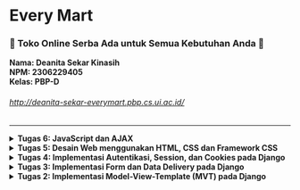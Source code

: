 # Every Mart
### <b>🛒 Toko Online Serba Ada untuk Semua Kebutuhan Anda 🛒</b>
**Nama: Deanita Sekar Kinasih** <br>
**NPM: 2306229405**<br>
**Kelas: PBP-D**<br>

###### http://deanita-sekar-everymart.pbp.cs.ui.ac.id/
<hr>

<details>
<summary> <strong> Tugas 6: JavaScript dan AJAX </strong> </summary>

### Jelaskan manfaat dari penggunaan JavaScript dalam pengembangan aplikasi web!
Penggunaan JavaScript memiliki beberapa manfaat dalam pengembangan aplikasi web, antara lain:
- Interaktivitas dan pengalaman User <br>
  JavaScript memungkinkan developer menambahkan interaktivitas pada aplikasi web untuk meningkatkan pengalaman pengguna, seperti konten dinamis yang merespons aksi dari User
- Manipulasi DOM <br>
  Dengan JavaScript, struktur dari aplikasi web dapat dimodifikasi secara langsung melalui Document Object Model (DOM) sehingga memungkinkan perubahan secara dinamis tanpa perlu reload halaman utama secara keseluruhan
- Penggunaan framework dan library
  Ekosistem JavaScript memiliki berbagai framework dan library untuk memudahkan pengembangan aplikasi web yang kompleks, seperti React, Angular, dan Vue. <br>
Referensi: [JavaScript and its Role in Web Development](https://medium.com/@dhanushkumarsuresh/introduction-to-javascript-and-its-role-in-web-development-8d920aa7b553)
<hr>


### Jelaskan fungsi dari penggunaan await ketika kita menggunakan fetch()! Apa yang akan terjadi jika kita tidak menggunakan await?
Fungsi dari penggunaan `await` ketika menggunakan `fetch()` adalah memastikan bahwa eksekusi kode berikutnya menunggu selesainya proses pengolahan data. `fetch()` merupakan asynchronous method, penggunaan `await` akan menghentikan eksekusi sementara hingga respon dari server diterima sehingga alur eksekusi kode tetap berurutan. <br>
Apabila tidak menggunakan `await`, eksekusi kode akan terus berjalan tanpa menunggu proses `fecth()` selesai. Hal ini dapat menyebabkan masalah karena eksekusi kode akan terus berjalan meskipun respon server belum tersedia, yang dapat menyebabkan error seperti "undefined" atau "unresolved promises". Selain itu, tanpa `await`, promises harus ditangani secara manual dan membuat kode menjadi lebih sulit dibaca dan dipahami. <br>
Dapat disimpulkan bahwa penggunaan `await` ketika menggunakan `fetch()` memastikan urutan eksekusi kode yang tepat, meningkatkan keterbacaan kode, dan mengurangi risiko bug akibat respon server yang belum tersedia.
<hr>

### Mengapa kita perlu menggunakan decorator csrf_exempt pada view yang akan digunakan untuk AJAX POST?
Penggunaan decorator `csrf_exempt` memungkinkan `view` menerima request POST tanpa menyertakan `csrf_token`, yang umumnya diperlukan oleh Django sebagai perlindungan terhadap serangan Cross-Site Request Forgery (CSRF). Decorator `csrf_exempt` biasa digunakan saat menggunakan AJAX, terutama ketika POST request dikirim dari JavaScript, dimana `csrf_token` kerapkali tidak disertakan secara otomatis sehingga request POST tersebut ditolak oleh Django. Oleh karena itu, `csrf_exempt` memungkinkan request POST dari AJAX diterima tanpa adanya validasi `csrf_token`, berguna dalam situasi ketika `csrf_token` tidak tersedia atau sukar untuk disertakan. Namun, penggunaan `csrf_exempt` harus dibatase karena menonaktifkan mekanisme keamanan penting dari Django, berpotensi membuka celah keamanan.
<hr>

### Pada tutorial PBP minggu ini, pembersihan data input pengguna dilakukan di belakang (backend) juga. Mengapa hal tersebut tidak dilakukan di frontend saja?
Terdapat beberapa alasan krusial mengapa pembersihan data input pengguna perlu dilakukan di backend juga, tidak hanya frontend, yaitu:
- Frontend dapat dengan mudah dimanipulasi oleh User sehingga perlu adanya pembersihan data input pengguna di backend untuk keamanan yang lebih kuat
- Backend memastikan hanya data yang sudah tervalidasi sepenuhnya untuk disimpan dalam database, mencegah penyimpanan data yang berbahaya
- Backend memiliki efektivitas tinggi dalam mencegah serangan yang kemungkinan besar lolos dari frontend
- Pembersihan data input pengguna di backend memberikan perlindungan terhadap serangan langsung karena penyerang dapat mengirim serangan ke backend secara langsung
- Pembersihan data input pengguna di backend menjamin bahwa semua data diproses dengan standar keamanan yang sama
- Pembersihan data input pengguna di frontend memiliki keterbatasan dalam menangani jenis data, sedangkan pembersihan data input pengguna di backend dapat menangani berbagai jenis data
<hr>

### Jelaskan bagaimana cara kamu mengimplementasikan checklist di atas secara step-by-step (bukan hanya sekadar mengikuti tutorial)!
**Menambahkan error message saat login User**
- Melakukan modifikasi `views.py` pada `main` dengan mengubah fungsi `login_user`
```py
...
if form.is_valid():
    user = form.get_user()
    login(request, user)
    response = HttpResponseRedirect(reverse("main:show_main"))
    response.set_cookie('last_login', str(datetime.datetime.now()))
    return response
else:
    messages.error(request, "Invalid username or password. Please try again.")
...
```
**AJAX GET**
- Melakukan modifikasi `views.py` pada `main` dengan mengubah fungsi `show_json` dan `show_xml`, serta  menambahkan fungsi `add_product_ajax`
```py
...
def show_xml(request):
    data = Product.objects.filter(user=request.user)
    return HttpResponse(serializers.serialize("xml", data), content_type="application/xml")

def show_json(request):
    data = Product.objects.filter(user=request.user)
    return HttpResponse(serializers.serialize("json", data), content_type="application/json")

@csrf_exempt
@require_POST
def add_product_ajax(request):
    name = strip_tags(request.POST.get("name"))
    price = request.POST.get("price")
    description = strip_tags(request.POST.get("description"))
    stock = request.POST.get("stock")
    user = request.user

    new_product = Product(
        name=name, price=price,
        description=description, stock=stock,
        user=user
    )
    new_product.save()

    return HttpResponse(b"CREATED", status=201)
...
```
- Melakukan modifikasi `views.py` pada `main` dengan menambahkan impor dan path ke `urlpatterns` untuk menambahkan routing
```py
from main.views import add_product_ajax
...
urlpatterns = [
    ...
    path('add-product-ajax', add_product_ajax, name='add_product_ajax')
]
```
- Melakukan modifikasi `main.html` pada `main/templates` dengan menghapus block conditional `product` dan mengganti dengan `<div id="product_cards"></div>`, serta penambahan Product dengan AJAX
```html
<div id="product_cards" class="grid grid-cols-1 sm:grid-cols-2 lg:grid-cols-3 gap-6"></div>
...
    <!-- Modal body -->
    <div class="px-6 py-4 space-y-6 form-style">
      <form id="productForm" class="space-y-6">
        {% csrf_token %}
        <div class="flex flex-col">
          <label for="name" class="mb-2 font-semibold text-gray-700">
            Name
          </label>
          <input type="text" id="name" name="name" class="w-full border border-gray-300 rounded-md p-2 focus:border-green-800" required>
        </div>
        <div class="flex flex-col">
          <label for="price" class="mb-2 font-semibold text-gray-700">
            Price
          </label>
          <input type="number" id="price" name="price" class="w-full border border-gray-300 rounded-md p-2 focus:border-green-800" required>
        </div>
        <div class="flex flex-col">
          <label for="description" class="mb-2 font-semibold text-gray-700">
            Description
          </label>
          <textarea id="description" name="description" rows="3" class="w-full border border-gray-300 rounded-md p-2 focus:border-green-800" required></textarea>
        </div>
        <div class="flex flex-col">
          <label for="stock" class="mb-2 font-semibold text-gray-700">
            Stock
          </label>
          <input type="number" id="stock" name="stock" class="w-full border border-gray-300 rounded-md p-2 focus:border-green-800" required>
        </div>
      </form>
    </div>
```
- Melakukan modifikasi `main.html` pada `main/templates` dengan menambahkan fungsi JavaScript
```html
<script>
  async function getProduct(){
      return fetch("{% url 'main:show_json' %}").then((res) => res.json())
  }

  async function refreshProducts() {
    document.getElementById("product_cards").innerHTML = "";
    document.getElementById("product_cards").className = "";
    const products = await getProduct();
    let htmlString = "";
    let classNameString = "";

    if (products.length === 0) {
        classNameString = "flex flex-col items-center justify-center min-h-[24rem] p-6";
        htmlString = `
            <div class="flex flex-col items-center justify-center min-h-[24rem] p-6">
                <img src="{% static 'images/sedih-banget.png' %}" alt="Sad face" class="w-64 h-64 mb-4"/>
                <p class="text-center text-gray-600 mt-4">Belum ada product yang ditambahkan</p>
            </div>
        `;
    }
    else {
        classNameString = "columns-1 sm:columns-2 lg:columns-3 gap-6 space-y-6 w-full"
        products.forEach((item) => {
          const name = DOMPurify.sanitize(item.fields.name);
          const description = DOMPurify.sanitize(item.fields.description);

            htmlString += `
              <div class="bg-white shadow-lg rounded-lg overflow-hidden border-2 border-green-800 transform hover:scale-105 transition-transform duration-300">
                <div class="p-4 bg-green-700 text-white">
                  <h3 class="font-bold text-lg mb-2">${name}</h3>
                  <p class="text-sm">Price: Rp${item.fields.price}</p>
                  <p class="text-sm">Stock: ${item.fields.stock}</p>
                </div>
                <div class="p-4">
                  <p class="text-gray-700 mb-4">${description}</p>
                  <div class="flex justify-between items-center">
                    <a href="/edit-product/${item.pk}" class="bg-yellow-400 hover:bg-yellow-500 text-white rounded-lg py-2 px-4 transition duration-300 shadow-md">Edit</a>
                    <a href="/delete-product/${item.pk}" class="bg-red-500 hover:bg-red-600 text-white rounded-lg py-2 px-4 transition duration-300 shadow-md">Delete</a>
                  </div>
                </div>
              </div>`;
        });
    }
    document.getElementById("product_cards").className = classNameString;
    document.getElementById("product_cards").innerHTML = htmlString;
  }

refreshProducts();
</script>
```
- Melakukan modifikasi pada `main.html` pada `main/templates/` untuk membersihkan data dengan DOMPurify
```html
{% block meta %}
<title>Every Mart</title>
<script src="https://cdn.jsdelivr.net/npm/dompurify@3.1.7/dist/purify.min.js"></script>
{% endblock meta %}
```
**AJAX POST**
- Melakukan modifikasi `views.py` pada `main` dengan menambahkan impor dan fungsi `add_product_ajax`
```py
...
@csrf_exempt
@require_POST
def add_product_ajax(request):
    name = strip_tags(request.POST.get("name"))
    price = request.POST.get("price")
    description = strip_tags(request.POST.get("description"))
    stock = request.POST.get("stock")
    user = request.user

    new_product = Product(
        name=name, price=price,
        description=description, stock=stock,
        user=user
    )
    new_product.save()

    return HttpResponse(b"CREATED", status=201)
    ...
```
- Melakukan modifikasi `views.py` pada `main` dengan menambahkan impor dan path ke `urlpatterns` untuk menambahkan routing
```py
from main.views import add_product_ajax
...
urlpatterns = [
    ...
    path('add-product-ajax', add_product_ajax, name='add_product_ajax')
]
```
- Melakukan modifikasi `main.html` pada `main/templates` untuk menambahkan Button dan Modal Form
```html
  <div class="flex flex-col sm:flex-row justify-end items-center gap-4 mb-6">
    <a href="{% url 'main:create_product' %}" class="bg-green-800 hover:bg-yellow-400 text-white font-bold py-2 px-4 rounded-lg transition duration-300 ease-in-out transform hover:-translate-y-1 hover:scale-105">
      Add Product
    </a>
    <button data-modal-target="crudModal" data-modal-toggle="crudModal" class="bg-green-700 hover:bg-red-500 text-white font-bold py-2 px-4 rounded-lg transition duration-300 ease-in-out transform hover:-translate-y-1 hover:scale-105" onclick="showModal();">
      Add Product by AJAX
    </button>
  </div>
...

<div id="crudModal" tabindex="-1" aria-hidden="true" class="hidden fixed inset-0 z-50 w-full flex items-center justify-center bg-gray-800 bg-opacity-50 overflow-x-hidden overflow-y-auto transition-opacity duration-300 ease-out">
  <div id="crudModalContent" class="relative bg-white rounded-lg shadow-lg w-5/6 sm:w-3/4 md:w-1/2 lg:w-1/3 mx-4 sm:mx-0 transform scale-95 opacity-0 transition-transform transition-opacity duration-300 ease-out">
    <!-- Modal header -->
    <div class="flex items-center justify-between p-4 border-b rounded-t bg-green-800">
      <h3 class="text-xl font-semibold text-white">
        Add Product
      </h3>
      <button type="button" class="text-white bg-transparent hover:bg-green-700 hover:text-gray-200 rounded-lg text-sm p-1.5 ml-auto inline-flex items-center" id="closeModalBtn">
        <svg aria-hidden="true" class="w-5 h-5" fill="currentColor" viewBox="0 0 20 20">
          <path fill-rule="evenodd" d="M4.293 4.293a1 1 0 011.414 0L10 8.586l4.293-4.293a1 1 0 011.414 1.414L11.414 10l4.293 4.293a1 1 0 01-1.414 1.414L10 11.414l-4.293 4.293a1 1 0 01-1.414-1.414L8.586 10 4.293 5.707a1 1 0 010-1.414z" clip-rule="evenodd"></path>
        </svg>
        <span class="sr-only">Close modal</span>
      </button>
    </div>
    <!-- Modal body -->
    <div class="px-6 py-4 space-y-6 form-style">
      <form id="productForm" class="space-y-6">
        {% csrf_token %}
        <div class="flex flex-col">
          <label for="name" class="mb-2 font-semibold text-gray-700">
            Name
          </label>
          <input type="text" id="name" name="name" class="w-full border border-gray-300 rounded-md p-2 focus:border-green-800" required>
        </div>
        <div class="flex flex-col">
          <label for="price" class="mb-2 font-semibold text-gray-700">
            Price
          </label>
          <input type="number" id="price" name="price" class="w-full border border-gray-300 rounded-md p-2 focus:border-green-800" required>
        </div>
        <div class="flex flex-col">
          <label for="description" class="mb-2 font-semibold text-gray-700">
            Description
          </label>
          <textarea id="description" name="description" rows="3" class="w-full border border-gray-300 rounded-md p-2 focus:border-green-800" required></textarea>
        </div>
        <div class="flex flex-col">
          <label for="stock" class="mb-2 font-semibold text-gray-700">
            Stock
          </label>
          <input type="number" id="stock" name="stock" class="w-full border border-gray-300 rounded-md p-2 focus:border-green-800" required>
        </div>
      </form>
    </div>
         
    <!-- Modal footer -->
    <div class="flex justify-end p-6 border-t border-gray-200 rounded-b">
      <button type="button" id="cancelButton" class="bg-gray-500 hover:bg-gray-600 text-white font-bold py-2 px-4 rounded-lg mr-2">
        Cancel
      </button>
      <button type="submit" id = "submitProduct" form="productForm" class="btn bg-green-700 hover:bg-green-800 text-white font-bold py-2 px-4 rounded-lg mr-2">
        Create Product
      </button>
    </div>
  </div>
</div>
```
- Modifikasi `main.html` dalam `main` dengan menambahkan fungsi JavaScript untuk mengirim data
```html
<script>
      async function getProduct(){
      return fetch("{% url 'main:show_json' %}").then((res) => res.json())
  }

    async function refreshProducts() {
    document.getElementById("product_cards").innerHTML = "";
    document.getElementById("product_cards").className = "";
    const products = await getProduct();
    let htmlString = "";
    let classNameString = "";

    if (products.length === 0) {
        classNameString = "flex flex-col items-center justify-center min-h-[24rem] p-6";
        htmlString = `
            <div class="flex flex-col items-center justify-center min-h-[24rem] p-6">
                <img src="{% static 'images/sedih-banget.png' %}" alt="Sad face" class="w-64 h-64 mb-4"/>
                <p class="text-center text-gray-600 mt-4">Belum ada product yang ditambahkan</p>
            </div>
        `;
    }
    else {
        classNameString = "columns-1 sm:columns-2 lg:columns-3 gap-6 space-y-6 w-full"
        products.forEach((item) => {
          const name = DOMPurify.sanitize(item.fields.name);
          const description = DOMPurify.sanitize(item.fields.description);

            htmlString += `
              <div class="bg-white shadow-lg rounded-lg overflow-hidden border-2 border-green-800 transform hover:scale-105 transition-transform duration-300">
                <div class="p-4 bg-green-700 text-white">
                  <h3 class="font-bold text-lg mb-2">${name}</h3>
                  <p class="text-sm">Price: Rp${item.fields.price}</p>
                  <p class="text-sm">Stock: ${item.fields.stock}</p>
                </div>
                <div class="p-4">
                  <p class="text-gray-700 mb-4">${description}</p>
                  <div class="flex justify-between items-center">
                    <a href="/edit-product/${item.pk}" class="bg-yellow-400 hover:bg-yellow-500 text-white rounded-lg py-2 px-4 transition duration-300 shadow-md">Edit</a>
                    <a href="/delete-product/${item.pk}" class="bg-red-500 hover:bg-red-600 text-white rounded-lg py-2 px-4 transition duration-300 shadow-md">Delete</a>
                  </div>
                </div>
              </div>`;
        });
    }
    document.getElementById("product_cards").className = classNameString;
    document.getElementById("product_cards").innerHTML = htmlString;
  }

refreshProducts();

const modal = document.getElementById('crudModal');
const modalContent = document.getElementById('crudModalContent');

function showModal() {
    const modal = document.getElementById('crudModal');
    const modalContent = document.getElementById('crudModalContent');

    modal.classList.remove('hidden'); 
    setTimeout(() => {
      modalContent.classList.remove('opacity-0', 'scale-95');
      modalContent.classList.add('opacity-100', 'scale-100');
    }, 50); 
}

function hideModal() {
    const modal = document.getElementById('crudModal');
    const modalContent = document.getElementById('crudModalContent');

    modalContent.classList.remove('opacity-100', 'scale-100');
    modalContent.classList.add('opacity-0', 'scale-95');

    setTimeout(() => {
      modal.classList.add('hidden');
    }, 150); 
}
</script>
```
- Menampilkan daftar Product dengan `product_cards`
```html
<div id="product_cards" class="grid grid-cols-1 sm:grid-cols-2 lg:grid-cols-3 gap-6"></div>
```
**Github dan PWS**
- Mengunggah perubahan pada repositori GitHub dan melakukan push ke PWS
```
git add .
git commit -m "..."
git push origin main

git branch -M main
git push pws main:master
```
<hr>

</details>

<details>
<summary> <strong> Tugas 5: Desain Web menggunakan HTML, CSS dan Framework CSS </strong> </summary>

### Jika terdapat beberapa CSS selector untuk suatu elemen HTML, jelaskan urutan prioritas pengambilan CSS selector tersebut!
Jika terdapat beberapa CSS selector untuk suatu elemen HTML, urutan prioritas pengambilan:
1. Inline Style <br>
    Inline style didefinisikan langsung pada elemen HTML menggunakan atribut `style` dan memiliki prioritas tertinggi
2. ID Selectors <br>
    ID Selectors menggunakan atribut `id` dari suatu elemen dan ditandai dengan awalan `#`
3. Classes dan Pseudo-classes <br>
    Classes dan Pseudo-classes menggunakan nama `class` atau pseudo-classes dan ditandai dengan awalan `.`
4. Attributes <br>
    Attributes yang biasa digunakan pada attributes HTML
5. Elements dan pseudo-elements <br>
    Elements dan pseudo-elements memiliki prioritas rendah dan akan digunakan jika tidak ada style lain yang didefinisikan

Contoh:
```html
<!DOCTYPE html>
<html>

<head>
    <style type="text/css">
        p {
            color: black;
        }

        .class-selector {
            color: blue;
        }

        #id-selector {
            color: green;
        }

        [type="text"] {
            color: purple;
        }

        p:hover {
            color: orange;
        }
    </style>
</head>

<body>
    <p style="color: red;" id="id-selector" class="class-selector" type="text">
        Urutan prioritas CSS selector
    </p>
</body>

</html>
```
Referensi: [CSS Specificity](https://www.geeksforgeeks.org/css-specificity/)
<hr>

### Mengapa responsive design menjadi konsep yang penting dalam pengembangan aplikasi web? Berikan contoh aplikasi yang sudah dan belum menerapkan responsive design!
Responsive design menjadi konsep yang penting dalam pengembangan aplikasi web karena munculnya beragam perangkat dengan berbagai ukuran layar, seperti desktop, tablet, dan ponsel utnuk mengakses internet. Dengan adanya responsive design, aplikasi web dapat beradaptasi secara otomatis, menampilkan tampilan dan fungsionalitas yang optimal di semua perangkat. Hal ini dapat meningkatkan kenyamanan pengguna dan memastikan konsistensi penggalaman pengguna terlepas dari perangkat yang digunakan.
Banyak aplikasi populer sudah menerampkan responsive design, seperti YouTube, Twitter, Instagram, dan LinkedIn. Contoh lain aplikasi yang sudah menerapkan responsive design adalah SCeLE (Student Centered e-Learning Environment) yang digunakan sebagai media pembelajaran online yang ada di Fasilkom UI. Di sisi lain, ada aplikasi yang belum menerapkan responsive design, yaitu SIAKNG (Sistem Informasi Akademik Next Generation) untuk membantu menunjang kegiatan akademik di Universitas Indonesia. Aplikasi web ini masih menampilkan versi desktop yang tidak optimal ketika diakses melakui mobile. Hal ini mengharuskan pengguna melakukan zoom in dan scrolling berlebihan. Contoh lain aplikasi yang belum menerapkan responsive design adalah Pacil Web Service (PWS) yang digunakan dalam mata kuliah Pemrograman Berbasis Platform (PBP). Hal ini mengakibatkan pengguna perlu membuka aplikasi web tersebut dalam layar penuh pada desktop.
<hr>

### Jelaskan perbedaan antara margin, border, dan padding, serta cara untuk mengimplementasikan ketiga hal tersebut!
![Margin, Border, dan Padding](/margin,border,padding.webp)
| **Komponen** | **Detail** | **Contoh implementasi** |
|--------------|----------------------------------------------------------------------------------------------------------------------------------------------------------------------------|-------------------------------------------------------------------------------------------|
| **Margin**   | Ruang di luar elemen yang memisahkan elemen satu dengan lainnya. Margin memiliki fungsi untuk mengatur jarah antar elemen dan tidak memperngaruhi ukuran elemen. |`margin: 10px 20 px 15 px 20 px;`|
| **Border**   | Garis yang mengelilingi elemen untuk memberikan batas visual pada elemen. Border dapat diatur ketebalan, warna, dan gaya, serta menambah ukuran total elemen |`border: 2px solid black;`|
| **Padding**  | Ruang di antara konten dan border di dalam elemen. Padding berfungsi untuk memberikan jarak internal antara konten dan batas elemen, meningkatkan keterbacaan dan estetika konten. Padding hanya menggeser konten dan transparan. |`padding: 10px;`|
<hr> 

### Jelaskan konsep flex box dan grid layout beserta kegunaannya!
Flex box dan grid layout adalah metode modern dalam CSS untuk menciptakan tata letak responsif dan fleksibel pada aplikasi web.
Flexbox dan Grid Layout adalah dua metode modern dalam CSS yang digunakan untuk menciptakan tata letak responsif dan fleksibel pada website. Keduanya memiliki karakteristik dan kegunaan yang berbeda: <br>
- **Flexbox (Flexible Box Layout)**
    - Flexbox adalah sistem tata letak satu dimensi yang fokus pada pengaturan elemen dalam satu baris atau kolom.
    - Kegunaan flexbox:
        1. Menyusun elemen secara horizontal atau vertikal dengan mudah.
        2. Mengatur penyebaran ruang antar elemen secara otomatis.
        3. Menyelaraskan elemen di dalam kontainer.
    - Flexbox dangat fleksibel untuk tata letak sederhana dan responsif, sehingga ideal untuk komponen UI seperti navigation bar, menu, atau daftar item. <br>
- **Grid Layout**
    - Grid layout adalah sistem tata letak dua dimensi yang memungkinkan pengaturan elemen dalam baris dan kolom secara bersamaan.
    - Kegunaan grid layout:
        1. Membuat layout halaman yang kompleks dengan mudah.
        2. Mengatur elemen dalam grid yang terdefinisi.
        3. Menempatkan elemen pada posisi spesifik dalam layout.
    - Grid layout memberikan kontrol yang lebih presisi atas penempatan elemen dalam dua dimensi, sehingga cocok untuk desain dashboard, galeri foto, atau layout halaman utama. <br>
<hr>

### Jelaskan bagaimana cara kamu mengimplementasikan checklist di atas secara step-by-step (bukan hanya sekadar mengikuti tutorial)!
**Menyambungkan template Django dengan Tailwind**
- Melakukan modifikasi `base.html` pada `main/templates`
```html
<head>
{% block meta %}
    <meta charset="UTF-8" />
    <meta name="viewport" content="width=device-width, initial-scale=1">
{% endblock meta %}
<script src="https://cdn.tailwindcss.com">
</script>
</head>
</details>
```
**Menambahkan fitur `Edit Product` dan `Hapus Product`**
- Melakukan modifikasi `views.py` dalam `main` dengan menambahkan fungsi `edit_product` dan `hapus_product` serta menambahkan import
``` py
from django.shortcuts import .., reverse
from django.http import .., HttpResponseRedirect
...
def edit_product (request, id):
    # Get product berdasarkan id
    product = Product.objects.get(pk = id)
    
    # Set product sebagai isntance dari form
    form = ProductEntryForm(request.POST or None, instance = product)
    
    if form.is_valid() and request.method == "POST":
        # Simpan form dan kembali ke halaman awal
        form.save()
        return HttpResponseRedirect(reverse('main:show_main'))
    
    context = {'form': form}
    return render(request, "edit_product.html", context)

def delete_product(request, id):
    # Get product berdasarkan id
    product = Product.objects.get(pk = id)
    
    # Hapus product
    product.delete()
    
    # Kembali ke halaman awal
    return HttpResponseRedirect(reverse('main:show_main'))
```
- Menambahkan berkas `edit_product.html` dalam `main/templates`
```html
{% extends 'base.html' %}
{% load static %}
{% block content %}

<h1>Edit Product</h1>

<form method="POST">
    {% csrf_token %}
    <table>
        {{ form.as_table }}
        <tr>
            <td></td>
            <td>
                <input type="submit" value="Edit Mood"/>
            </td>
        </tr>
    </table>
</form>

{% endblock %}
```
- Modifikasi `urls.py` dalam `main` dengan import fungsi `edit_product` dan `delete_product`, serta menambahkan path url ke `urlpatterns`
```py
from main.views import edit_product, delete_product
...
    path('edit-product/<uuid:id>', edit_product, name='edit_product'),
    path('delete/<uuid:id>', delete_product, name='delete_product'),
```
- Modifikasi `main.html` dalam `main/templates`
```html
    ...
    <td>
        <a href="{% url 'main:edit_product' product.pk %}">
            <button>
                Edit
            </button>
        </a>
    </td>
    <td>
        <a href="{% url 'main:delete_product' product.pk %}">
            <button>
                Delete
            </button>
        </a>
    </td>
...
```
**Melakukan modifikasi pada template HTML menggunakan Tailwind**
- Menambahkan Navigation Bar dengan membuat berkas `navbar.html` pada `main/templates` dan menautkan navbar dengan `main.html`, `create_product.html`, dan `edit_html`
- Modifikasi `settings.py` untuk konfigurasi Static Files
```py
...
MIDDLEWARE = [
    'django.middleware.security.SecurityMiddleware',
    'whitenoise.middleware.WhiteNoiseMiddleware',
    ...
]
...
STATIC_URL = '/static/'
if DEBUG:
    STATICFILES_DIRS = [
        BASE_DIR / 'static'
    ]
else:
    STATIC_ROOT = BASE_DIR / 'static'
...
```
- Membuat `global.css` dalam `/static/css`, lalu menghubungkan `global.css` dan script Tailwind ke `base.html` untuk menambahkan Styles
`base.html`
```html
{% load static %}
<!DOCTYPE html>
<html lang="en">
  <head>
    <meta charset="UTF-8" />
    <meta name="viewport" content="width=device-width, initial-scale=1.0" />
    {% block meta %} {% endblock meta %}
    <script src="https://cdn.tailwindcss.com"></script>
    <link rel="stylesheet" href="{% static 'css/global.css' %}"/>
  </head>
  <body>
    {% block content %} {% endblock content %}
  </body>
</html>
```
`global.css`
```css
.form-style form input, form textarea, form select {
    width: 100%;
    padding: 0.75rem;
    border: 2px solid #bcbcbc;
    border-radius: 0.375rem;
    background-color: #f9fafb;
    font-size: 1rem;
    font-family: 'Helvetica', 'Arial', sans-serif;
    transition: border-color 0.3s ease, box-shadow 0.3s ease;
}

.form-style form input:focus, form textarea:focus, form select:focus {
    outline: none;
    border-color: #f39c12;
    box-shadow: 0 0 8px rgba(243, 156, 18, 0.4);
}
button, 
.form-style form button {
    background-color: #f39c12;
    color: white;
    padding: 0.75rem 1.5rem;
    border-radius: 0.375rem;
    font-size: 1rem;
    font-weight: bold;
    font-family: 'Helvetica', 'Arial', sans-serif;
    border: none;
    cursor: pointer;
    transition: background-color 0.3s ease, transform 0.2s ease;
}

button:hover, 
.form-style form button:hover {
    background-color: #e67e22;
    transform: scale(1.05);
}
@keyframes shine {
    0% { background-position: -200% 0; }
    100% { background-position: 200% 0; }
}
.animate-shine {
    background: linear-gradient(120deg, rgba(255, 255, 255, 0.3), rgba(255, 255, 255, 0.1) 50%, rgba(255, 255, 255, 0.3));
    background-size: 200% 100%;
    animation: shine 3s infinite;
}
```
- Melakukan styling pada `login.html`, `register.html`, `card_info.html`, `card_product.html`, `create_product.html`, `edit_product.html`
**Github dan PWS**
- Mengunggah perubahan pada repositori GitHub dan melakukan push ke PWS
```
git add .
git commit -m "..."
git push origin main

git branch -M main
git push pws main:master
```
<hr>
</details>

<details>
<summary> <strong> Tugas 4: Implementasi Autentikasi, Session, dan Cookies pada Django </strong> </summary>

### Apa perbedaan antara HttpResponseRedirect() dan redirect()
**HttpResponseRedirect()** <br>
`HttpResponseRedirect()` mengembalikan objek dengan kode status 302, yang memberi instruksi untuk melakukan pengalihan ke URL tertentu secara manual. `HttpResponseRedirect()` umumnya digunakan ketika terdapat URL yang ingin dituju (absolute path), sehingga tidak memerlukan penanganan tambahan dari Django.
Contoh implementasi `HttpResponseRedirect()`:
```py
from django.http import HttpResponseRedirect
from django.urls import reverse

def login_user(request):
    if request.method == 'POST':
        form = AuthenticationForm(data=request.POST)
        if form.is_valid():
            user = form.get_user()
            login(request, user)
            # HttpResponseRedirect ke URL
            return HttpResponseRedirect(reverse('main:show_main'))
    else:
        form = AuthenticationForm()
    return render(request, 'login.html', {'form': form})
```
**redirect()** <br>
`redirect()` merupakan helper function yang disediakan oleh Djangodengan berbagai parameter. `redirect()` cenderung lebih fleksibel karena dapat menerima berbagai parameter, seperti model, view, dan URL. Django akan melakukan konversi parameter yang diberikan menjadi URL, lalu mengembalikan `HttpResponseRedirect()`.
Contoh implementasi `redirect()`:
```py
from django.shortcuts import redirect
from django.contrib import messages
from django.contrib.auth.forms import UserCreationForm

def register(request):
    if request.method == "POST":
        form = UserCreationForm(request.POST)
        if form.is_valid():
            form.save()
            messages.success(request, 'Your account has been successfully created!')
            # Redirect ke view
            return redirect('main:login')
    else:
        form = UserCreationForm()
    
    return render(request, 'register.html', {'form': form})
```
Dapat disimpulkan bahwa `HttpResponseRedirect()` memerlukan URL secara eksplisit, sedangkan `redirect()` dapat menerima berbagai parameter sehingga lebih fleksibel.
<hr>

### Jelaskan cara kerja penghubungan model Product dengan User!
Penghubungan model `Product` dengan User dilakukan dengan menggunakan **ForeignKey**, yang mencipatakan relasi **many-to-one**. Relasi ini memungkinkan User memiliki banyak Product, tetapi satu Product hanya dimiliki satu User.
Setiap kali User membuat entri Product, maka Product tersebut secara otomatis terhubung dengan User yang sedang login melalui atribut `user`. Atribut `user` dalam model `Product` merujuk ke model `User` dengan `ForeignKey(User, on_delete=models.CASCADE)`, memastikan bahwa Product tersebut dimiliki oleh satu pengguna tertentu. Ketika User dihapus, Product yang ditambahkan oleh User tersebut juga akan dihapus dengan `on_delete=models.CASCADE`. 
Contoh implementasi penghubungan model `Product` dengan User:
```py
class Product(models.Model) :
   user = models.ForeignKey(User, on_delete=models.CASCADE)
   mood = models.CharField(max_length=255)
   time = models.DateField(auto_now_add=True)
   feelings = models.TextField() 
```
<hr>

### Apa perbedaan antara authentication dan authorization, apakah yang dilakukan saat pengguna login? Jelaskan bagaimana Django mengimplementasikan kedua konsep tersebut.

**Authentication** <br>
Authentication adalah proses verifikasi identitas User. Untuk melakukan authentication, User akan diminta untuk memasukkan kredensial seperti username dan passowrd. Kemudian, Django menggunakan fungsi `authenticate()` untuk melakukan verifikasi kredensial dan `login()` untuk mencatat User. Setelah login berhasil, informasi User akan disimpan dalam **session**.
**Authorization** <br>
Authorization adalah proses penetuan hak akses atau izin User untuk mengakses fitur atau data tertentu. Setelah melakukan authentication, Django akan menyimpan informasi User untuk authorization. Django menggunakan permissons dan groups, serta decorator seperti `@login_required` untuk mengatur hak akses atau izin User. 
<hr>

### Bagaimana Django mengingat pengguna yang telah login? Jelaskan kegunaan lain dari cookies dan apakah semua cookies aman digunakan?
Django mengingat User yang telah login melalui mekanisme **session** yang dikelola oleh **cookies**. Setelah User telah berhasil login, Django akan membuat **session ID** yang disimpan di server dan ditempatkan dalam **cookies** di browser. Setiap kali User membuat request baru, maka browser akan mengirimkan **session ID** sehingga Django dapat melakukan identifikasi User tanpa mengharuskan User untuk login kembali.
Selain mengingat User yang telah login, cookies memili beberapa kegunaan lain, yaitu:
- **Menyimpan preferensi pengguna** <br>
  Cookies dapat menyimpan preferensi pilihan User, seperti preferensi tampilan atau bahasa yang digunakan
- **Melacak aktivitas pengguna** <br>
  Cookies dapat menyimpan data tentang halaman yang telah dikunjungi oleh User
- **Fitur 'Remember Me'** 
  Cookies memungkinkan User untuk tetap login meskipun User telah menutup dan membuka kembali browser

Namun, **tidak semua cookies aman digunakan**. Salah satu contoh cookies yang tidak aman adalah  **cookies tanpa atribut HttpOnly** yang rentan terhadap serangan XSS (Cross Site Scripting) karena dapat diakses oleh JavaScript yang berpotensi berbahaya. Oleh karena itu, penting untuk menerapkan pengaturan seperti Secure, HttpOnly, dan SameSite agar dapat mengurangi risiko keamanan.
<hr>

### Jelaskan bagaimana cara kamu mengimplementasikan checklist di atas secara step-by-step (bukan hanya sekadar mengikuti tutorial).
**Fungsi dan form registrasi pengguna**
- Menambahkan import pada `views.py` dalam `main`
```py
from django.contrib.auth.forms import UserCreationForm
from django.contrib import messages
```
- Menambahkan fungsi `register` dalam `views.py` untuk otomasisasi form registrasi pengguna
```py
def register(request):
    form = UserCreationForm()

    if request.method == "POST":
        form = UserCreationForm(request.POST)
        if form.is_valid():
            form.save()
            messages.success(request, 'Your account has been successfully created!')
            return redirect('main:login')
    context = {'form':form}
    return render(request, 'register.html', context)
```
- Membuat `register.html` dalam `main/templates` untuk form registrasi pengguna
```
{% extends 'base.html' %}

{% block meta %}
<title>Register</title>
{% endblock meta %}

{% block content %}

<div class="login">
  <h1>Register</h1>

  <form method="POST">
    {% csrf_token %}
    <table>
      {{ form.as_table }}
      <tr>
        <td></td>
        <td><input type="submit" name="submit" value="Daftar" /></td>
      </tr>
    </table>
  </form>

  {% if messages %}
  <ul>
    {% for message in messages %}
    <li>{{ message }}</li>
    {% endfor %}
  </ul>
  {% endif %}
</div>

{% endblock content %}
```
- Memodifikasi `urls.py` dalam `main` dengan menambahkan import dan path url untuk konfigurasi URL
```py
from main.views import register
...
    urlpatterns = [
        ...
        path('register/', register, name='register'),
    ]
```
**Fungsi login pengguna**
- Memodifikasi `views.py` dalam `main` dengan menambahkan import dan fungsi `login_user`
```py
from django.contrib.auth.forms import UserCreationForm, AuthenticationForm
from django.contrib.auth import authenticate, login
...
def login_user(request):
    if request.method == 'POST':
        form = AuthenticationForm(data=request.POST)

        if form.is_valid():
                user = form.get_user()
                login(request, user)
                return redirect('main:show_main')

    else:
        form = AuthenticationForm(request)
    context = {'form': form}
    return render(request, 'login.html', context)
```
- Membuat berkas `login.html` dalam `main/templates` untuk login pengguna
```py
{% extends 'base.html' %}

{% block meta %}
<title>Login</title>
{% endblock meta %}

{% block content %}
<div class="login">
    <h1>Login</h1>

    <form method="POST" action="">
        {% csrf_token %}
        <table>
        {{ form.as_table }}
        <tr>
            <td></td>
            <td><input class="btn login_btn" type="submit" value="Login" /></td>
        </tr>
        </table>
    </form>

    {% if messages %}
    <ul>
        {% for message in messages %}
        <li>{{ message }}</li>
        {% endfor %}
    </ul>
    {% endif %} Don't have an account yet?
    <a href="{% url 'main:register' %}">Register Now</a>
</div>

{% endblock content %}
```
- Memodifikasi `urls.py` dalam `main` dengan menambahkan import dan path url untuk konfigurasi URL
```py
from main.views import login_user
...
    urlpatterns = [
    ...
    path('login/', login_user, name='login'),
    ]
```
**Fungsi logout pengguna**
- Memodifikasi `views.py` dalam `main` dengan menambahkan import dan modifikasi fungsi `logout_user`
```py
from django.contrib.auth import logout
...
def logout_user(request):
    logout(request)
    return redirect('main:login')
```
- Memodifikasi `main.html` dalam `main/templates` untuk menambahkan hyperlink tag
```py
<a href="{% url 'main:logout' %}">
  <button>Logout</button>
</a>
```
- Memodifikasi `urls.py` dalam `main` dengan menambahkan import dan path url untuk konfigurasi URL
```py
from main.views import logout_user
...
    urlpatterns = [
    ...
    path('logout/', logout_user, name='logout'),
    ]
```
**Restriksi akses**
- Modifikasi `views.py` dalam `main`
```py
from django.contrib.auth.decorators import login_required
@login_required(login_url='/login')
```
- Modifikasi `views.py` dalam `main` untuk menambahkan data last login pengguna dengan menambahkan impor, modifikasi fungsi `login_user`, modifikasi `show_main`, serta modifikasi `logout_user`
```py
import datetime
from django.http import HttpResponseRedirect
from django.urls import reverse
...
if form.is_valid():
    user = form.get_user()
    login(request, user)
    response = HttpResponseRedirect(reverse("main:show_main"))
    response.set_cookie('last_login', str(datetime.datetime.now()))
    return response
...
context = {
    'name': 'Pak Bepe',
    'class': 'PBP D',
    'npm': '2306123456',
    'mood_entries': mood_entries,
    'last_login': request.COOKIES['last_login'],
}
```
**Data dari cookies**
- Modifikasi `main.html` dalam `main/templates` untuk menampilkan data last login
```
<h5>Sesi terakhir login: {{ last_login }}</h5>
```
**Menghubungkan Model `Product` dengan User**
- Modifikasi `models.py` dalam `main`
```
from django.contrib.auth.models import User
...
class Product(models.Model) :
    user = models.ForeignKey(User, on_delete=models.CASCADE)
```
- Modifikasi `views.py` dalam `main` dengan modifikasi fungsi `create_product` dan fungsi `show_main`
```py
def show_main(request):
    products = Product.objects.all()
    context = {
        'npm' : '2306229405',
        'name': request.user.username,
        'class': 'PBP D',
        'products' : products,
        'last_login': request.COOKIES['last_login'],
    }

    return render(request, "main.html", context)
...
def create_product(request):
    form = ProductEntryForm(request.POST or None)

    if form.is_valid() and request.method == "POST":
        mood_entry = form.save(commit=False)
        mood_entry.user = request.user
        mood_entry.save()
        return redirect('main:show_main')

    context = {'form': form}
    return render(request, "create_product.html", context)
```
- Melakukan migrasi model (dengan syarat minimal satu user dalam database) pada terminal
```
python manage.py makemigrations
python manage.py migrate
```
- Modifikasi `settings.py` dalam `mental_health_tracker` dengan menambahkan import dan mengganti variabel
```py
import os
...
PRODUCTION = os.getenv("PRODUCTION", False)
DEBUG = not PRODUCTION
```
**Github dan PWS**
- Mengunggah perubahan pada repositori GitHub dan melakukan push ke PWS
```
git add .
git commit -m "..."
git push origin main

git branch -M main
git push pws main:master
```
<hr>
</details>

<details>
<summary> <strong> Tugas 3: Implementasi Form dan Data Delivery pada Django </strong> </summary>

### Jelaskan mengapa kita memerlukan data delivery dalam pengimplementasian sebuah platform?
Data delivery memungkinkan pertukaran informasi yang akurat dan efisien antara user, sistem, dan perangkat. Hal ini menjamin integritas data, meningkatkan kecepatan transfer dan mengoptimalkan penggunaan sumber daya platform. Mekanisme data delivery mendukung terjadinya pertukaran informasi secara mulus antara berbagai komponen, terutama antara front-end dan back-end. Dengan data delivery, sebuah platform dapat berfungsi secara optimal karena informasi yang masuk dapat dikelola dengan baik.
<hr>

### Menurutmu, mana yang lebih baik antara XML dan JSON? Mengapa JSON lebih populer dibandingkan XML?
Menurut saya, JSON lebih baik dari XML dengan beberapa alasan, yaitu:
1. JSON menggunakan format yang lebih ringkas dibandingkan XML sehingga JSON memungkinkan representasi data yang sama dengan karakter yang lebih sedikit
2. JSON lebih mudah di-parse oleh beberapa bahasa pemrograman sehingga proses pengolahan data lebih cepat
3. JSON memiliki readibility yang tinggi sehingga mudah dibaca dan dipahami oleh pengguna
4. JSON mendukung beberapa tipe data seperti string, object, dan array
Dapat disimpulkan bahwa JSON lebih populer dibandingkan XML karena efisiensi yang ditawarkannya. Struktur data JSON yang sederhana tetapi memiliki banyak keunggulan membuat JSON menjadi pilihan utama dalam pengembangan platform. 
<hr>

### Jelaskan fungsi dari method is_valid() pada form Django dan mengapa kita membutuhkan method tersebut?
Method 'is_valid()' memiliki peranan penting untuk melakukan validasi data yang pengguna masukkan pada form. Apabila data yang dimasukkan pengguna tidak sesuai, method ini akan mengembalikan nilai 'False'. Sedangkan, apabila data yang dimasukkan pengguna sesuai, method ini akan mengembalikan nilai 'True' dan input data akan diproses di dalam 'Product Entry Form' yang akan mengarah ke 'models'. 
Dengan demikian, method 'is_valid()' diperlukan untuk menjaga keamanan dan konsistensi data. Hal ini juga akan mempermudah dalam proses pemeliharaan yang dilakukan oleh para pengembang platform.
<hr>

### Mengapa kita membutuhkan csrf_token saat membuat form di Django? Apa yang dapat terjadi jika kita tidak menambahkan csrf_token pada form Django? Bagaimana hal tersebut dapat dimanfaatkan oleh penyerang?
`csrf_token` diperlukan saat membuat form di Django sebagai perlindungan dari serangan Cross-Site Request Forgery (CSRF). Tanpa adanya `csrf_token` pada form, platform menjadi rentan terhadap eksploitasi dimana penyerang dapat membuat `request` dengan mudah tanpa sepengetahuan pengguna karena tidak dilakukan pengecekan `request` terlebih dahulu. Mekanisme `csrf_token` melibatkan penyisipan token unik ke dalam form HTML, yang akan diverifikasi saat `request` diterima. Token unik ini tidak dapat diketahui oleh penyerang sehingga menyulitkan penyerang untuk melakukan `request` tanpa sepengetahuan pengguna. Dengan demikian, `csrf_token` sangat krusial untuk menjaga integritas dan keamanan platform agar terhindar dari CSRF. 
<hr>

### Jelaskan bagaimana cara kamu mengimplementasikan checklist di atas secara step-by-step (bukan hanya sekadar mengikuti tutorial).
- Mengubah primary key dari integer menjadi UUID untuk best practice dari sisi keamanan aplikasi dengan melakukan modifikasi `models.py`
```py
import uuid # modifikasi
from django.db import models

class Product(models.Model) :
    id = models.UUIDField(primary_key=True, default=uuid.uuid4, editable=False) # modifikasi
    name = models.CharField(max_length=255)
    price = models.IntegerField()
    description = models.TextField()
    stock = models.IntegerField(default=0)

    def __str__(self):
        return self.name
```
- Melakukan migrasi model melalui terminal
```
python manage.py makemigrations
python manage.py migrate
```
- Membuat `forms.py` dalam `main` untuk menerima Product Entry Form baru
```py
from django.forms import ModelForm
from main.models import Product

class ProductEntryForm(ModelForm):
    class Meta:
        model = Product
        fields = ["name", "price", "description", "stock"]
```
- Melakukan modifikasi dengan menambahkan import pada `views.py` dalam `main`
```py
from django.shortcuts import render, redirect
```
- Melakukan modifikasi pada `views.py` dalam `main` dengan menambahkan fungsi `create_product` untuk menghasilkan form yang dapat menambahkan Product Entry secara otomatis
```py
def create_product(request):
    form = ProductEntryForm(request.POST or None)

    if form.is_valid() and request.method == "POST":
        form.save()
        return redirect('main:show_main')

    context = {'form': form}
    return render(request, "create_product.html", context)
```
- Melakukan modifikasi pada `views.py` dalam `main` dengan mengubah fungsi `show_main`
```py
def show_main(request):
    products = Product.objects.all()
    context = {
        'npm' : '2306229405',
        'name': 'Deanita Sekar Kinasih',
        'class': 'PBP D',
        'products' : products,
    }

    return render(request, "main.html", context)
```
- Melakukan modifikasi pada `urls.py` dalam `main` dengan menambahkan import dan menambahkan path URL
```py
from main.views import show_main
```
```py
    path('create-product', create_product, name='create_product'),
```
- Membuat 'create_product.html' dalam 'main/templates'
```py
{% extends 'base.html' %} 
{% block content %}
<h1>Add Product</h1>

<form method="POST">
  {% csrf_token %}
  <table>
    {{ form.as_table }}
    <tr>
      <td></td>
      <td>
        <input type="submit" value="Add Product" />
      </td>
    </tr>
  </table>
</form>

{% endblock %}
```
- Menjalankan proyek Django melalui terminal untuk mengecek fungsionalitas
```
python manage.py runserver
```
- Melakukan modifikasi `main.html` dalam `main/templates` untuk menampilkan data dalam bentuk table serta tombol `Add New Product`
```py
{% if not products %}
<p>Belum ada product yang terdaftar!</p>
{% else %}
<table>
  <tr>
    <th>Name</th>
    <th>Price</th>
    <th>Description</th>
    <th>Stock</th>
  </tr>

  {% comment %} Berikut cara memperlihatkan data product di bawah baris ini 
  {% endcomment %} 
  {% for product in products %}
  <tr>
    <td>{{product.name}}</td>
    <td>{{product.price}}</td>
    <td>{{product.description}}</td>
    <td>{{product.stock}}</td>
  </tr>
  {% endfor %}
</table>
{% endif %}

<br />

<a href="{% url 'main:create_product' %}">
  <button>Add New Product</button>
</a>
```
- Melakukan modifikasi pada `views.py` dalam `main` dengan menambahkan import dan menambahkan fungsi `show_xml` untuk mengembalikan data dalam bentuk XML
``` py
from django.http import HttpResponse
from django.core import serializers
```
``` py
def show_xml(request):
    data = Product.objects.all()
    return HttpResponse(serializers.serialize("xml", data), content_type="application/xml")
```
- Melakukan modifikasi pada `urls.py` dalam `main` dengan menambahkan import dan menambahkan path URL untuk konfigurasi routing URL
```py
from main.views import show_main, create_mood_entry, show_xml
```
```py
    path('xml/', show_xml, name='show_xml'),
```
- Melakukan modifikasi pada `views.py` dalam `main` dengan menambahkan fungsi `show_json` untuk mengembalikan data dalam bentuk JSON
```py
def show_json(request):
    data = Product.objects.all()
    return HttpResponse(serializers.serialize("json", data), content_type="application/json")
```
- Melakukan modifikasi pada `urls.py` dalam `main` dengan menambahkan import dan menambahkan path URL untuk konfigurasi routing URL
```py
from main.views import show_main, create_mood_entry, show_xml, show_json
```
```py
    path('json/', show_json, name='show_json'),
```
- Melakukan modifikasi pada `views.py` dalam `main` dengan menambahkan fungsi `show_xml_by_id` dan `show_json_by_id` untuk menerima parameter `request` dan `id` untuk mengembalikan data berdasarkan ID dalam bentuk XML dan JSON
```py
def show_xml_by_id(request, id):
    data = MoodEntry.objects.filter(pk=id)
    return HttpResponse(serializers.serialize("xml", data), content_type="application/xml")

def show_json_by_id(request, id):
    data = MoodEntry.objects.filter(pk=id)
    return HttpResponse(serializers.serialize("json", data), content_type="application/json")
```
- Melakukan modifikasi pada `urls.py` dalam `main` dengan menambahkan import dan menambahkan path URL untuk konfigurasi routing URL
```py
from main.views import show_main, create_mood_entry, show_xml, show_json, show_xml_by_id, show_json_by_id
```
```py
    path('xml/<str:id>/', show_xml_by_id, name='show_xml_by_id'),
    path('json/<str:id>/', show_json_by_id, name='show_json_by_id'),
```
- Menjalankan proyek Django melalui terminal untuk mengecek fungsionalitas dan menggunakan Postman sebagai Data Viewer
```
python manage.py runserver
```
- Mengunggah perubahan pada repositori GitHub dan melakukan push ke PWS
```
git add .
git commit -m "..."
git push origin main

git branch -M main
git push pws main:master
```
<hr>

### Mengakses keempat URL di poin 2 menggunakan Postman, membuat screenshot dari hasil akses URL pada Postman
###### XML
![XML](/xml.png)
###### JSON
![JSON](/json.png)
###### XML by ID
![XML by ID](/xml_id.png)
###### JSON by ID
![JSON by ID](/json_id.png)
<hr>
</details>

<details>
<summary> <strong> Tugas 2: Implementasi Model-View-Template (MVT) pada Django </strong> </summary>

### Jelaskan bagaimana cara kamu mengimplementasikan checklist di atas secara step-by-step!
- Membuat direktori lokal bernama `every-mart` dan masuk ke direktori tersebut melalui terminal
```
cd <path_direktori>\every-mart
```
- Melakukan konfigurasi nama pengguna dan alamat email agar terhubung dengan Git

```
git config --global user.name "<NAME>"
git config --global user.email "<EMAIL>"
```
- Membuat repositori GitHub dengan nama `every-mart` dan menghubungkan dengan direktori lokal
```
git branch -M main
git remote add origin https://github.com/deanitasekar/every-mart.git
```
- Memulai instalasi Django dengan mengaktifkan virtual environment
```
python -m venv env
env\Scripts\activate
```
- Menyiapkan dependencies dengan membuat berkas `requirements.txt` dan melakukan instalansi dependencies
```
pip install -r requirements.txt
```
- Membuat proyek Django bernama `every_mart`
```
django-admin startproject every_mart .
```
- Melakukan modifikasi pada `ALLOWED_HOTS` di `settings.py` untuk deployment dan menjalankan server Django
```
python manage.py runserver
```
- Membuat aplikasi bernama `main` dalam proyek dan melakukan modifikasi pada `INSTALLED_APPS` di `settings.py` dalam direktori
```
python manage.py startapp main
```
- Membuat `main.html` dan mengisi sesuai dengan kode yang diharapkan
```py
<!DOCTYPE html>
<html lang="id">
<head>
    <meta charset="UTF-8">
    <meta name="viewport" content="width=device-width, initial-scale=1.0">
    <title>Every Mart - Toko Online Serba Ada</title>
</head>
<body>

<body>
    <h2>Welcome to Every Mart!</h2>
    <p>🛒 Toko Online Serba Ada untuk Semua Kebutuhan Anda 🛒</p>

    <h4>Halo, {{ name }} dengan NPM {{ npm }} dari kelas {{ class }} 👋</h4>
    <p>Mulai perjalananmu bersama Every Mart sekarang!</p> 
</body>
</html>
```
- Melakukan modifikasi 'models.py' dalam direktori aplikasi 'main'
```py
from django.db import models

class Product(models.Model) :
    name = models.CharField(max_length=255)
    price = models.IntegerField()
    description = models.TextField()
    stock = models.IntegerField(default=0)

    def __str__(self):
        return self.name
```
- Melakukan migrasi model untuk mengaplikasikan models ke dalam basis data
```
python manage.py makemigrations
python manage.py migrate
```
- Mengintegrasikan komponen MVT dengan melakukan modifikasi `views.py` dalam direktori aplikasi `main`
```py
from django.shortcuts import render

def show_main(request):
    context = {
        'npm' : '2306229405',
        'name': 'Deanita Sekar Kinasih',
        'class': 'PBP D'
    }

    return render(request, "main.html", context)
```
- Mengonfigurasi routing URL aplikasi `main` dengan membuat berkas `urls.py`
```py
from django.urls import path
from main.views import show_main

app_name = 'main'

urlpatterns = [
    path('', show_main, name='show_main'),
]
```
- Mengonfigurasi routing URL proyek dengan melakukan modifikasi `urls.py` dalam direktori `every_mart`
```py
...
from django.urls import path, include
...

urlpatterns = [
    ...
    path('', include('main.urls')),
    ...
]
```
- Mencoba proyek Django secara lokal
```
python manage.py runserver
```
- Menambahkan berkas `.gitignore` dan mengunggah proyek ke repositori Github `every-mart`
```
git add .
git commit -m "..."
git push origin main
```
- Mengakses halaman PWS pada https://pbp.cs.ui.ac.id.dan membuat proyek baru dengan nama `everymart`
- Melakukan modifikasi `settings.py` pada `ALLOWED_HOSTS` untuk menghubungkan dengan URL deployment PWS
```py
ALLOWED_HOSTS = ["localhost", "127.0.0.1", "deanita-sekar-everymart.pbp.cs.ui.ac.id"]
```
- Mengunggah perubahan pada repositori GitHub dan melakukan push ke PWS
```
git add .
git commit -m "..."
git push origin main

git branch -M main
git push pws main:master
```
<hr>

### Buatlah bagan yang berisi request client ke web aplikasi berbasis Django beserta responnya dan jelaskan pada bagan tersebut kaitan antara urls.py, views.py, models.py, dan berkas html
###### Bagan
![Bagan](/diagram.png)
###### Alur
- Client dapat melaukan request, Internet akan melanjutkan HTTP request dan urls akan melanjutkan Route Request. views akan melanjutkan ke models dan template
- views melakukan display data ke template dan template mengembalikan data input ke views
- views akan melakukan modifikasi data ke models dan models akan mengakses database untuk melakukan modifikasi. Request akan dikembalikan ke models dan data akan dikembalikan ke views
- views melakukan display data ke template dan template mengembalikan data input ke views
- Setelah semua Request terpenuhi, views akan mengembalikan ke Internet dan Internet akan mengembalikan ke Client dalam bentuk Web Page
###### Keterkaitan antara urls.py, views.py, models.py, dan berkas html
`urls.py` berfungsi sebagai peta dalam web aplikasi dan menghubungkan pola URL sesuai dengan `views.py`. `views.py` menangani HTTP Request dan mengembalikan respons, serta berinteraksi dengan `models.py` untuk memodifikasi data. `models.py` akan menyediakan abstraksi untuk interaksi dengan database. `berkas html` akan menentukan bagaimana data dari `views.py` ditampilkan kepada Client.
<hr>

### Jelaskan fungsi git dalam pengembangan perangkat lunak!
Git adalah alat software development yang memiliki fungsi sebagai version control system untuk melacak dan mengelola source code secara efisien. Dalam pengembangan perangkat lunak, Git memiliki beberapa peranan penting, yaitu:
- Git membantu pelacakan perubahan kode dengan informasi lengkap tentang apa yang diubah, siapa yang melakukan perubaham, dan kapan dilakukan perubahan
- Git memudahkan dalam melakukan branching karena dapat membuat branch baru untuk keperluan pengembangan perangkat lunak dan branch tersebut dapat di-merge apabila diperlukan
- Git menyimpan riwayat perubahan kode pada setiap commit yang dilakukan sehingga dimungkinkan untuk kembali ke versi sebelumnya apabila diperlukan
- Git menyediakan berbagai fitur yang dapat memudahkan kolaborasi dalam waktu yang bersamaan untuk mempermudah pengembangan perangkat lunak dengan banyak developer
<hr>

### Menurut Anda, dari semua framework yang ada, mengapa framework Django dijadikan permulaan pembelajaran pengembangan perangkat lunak?
Menurut saya, framework Django sebagai permulaan pembelajaran pengembangan perangkat lunak menawarkan kombinasi unik yang jarang ditemui pada framework lain. Penggunaan bahasa pemrograman Python memberi kemudahan karena sintaksnya bersih sehingga developer dapat mempelajari pengembangan perangkat lunak tanpa terjebak dalam sintaks yang rumit. 
Framework Django memiliki arsitektur MVT (Model-View-Template) menghadirkan struktur yang logis dan intuitif untuk memahami alur pengembangan perangkat lunak. Selain itu, adanya ORM (Object-Relational Mapping) dapat membuat interaksi dengan database menjadi lebih mudah karena developer tidak perlu menulis kode SQL secara langsung. Tidak terbatas di situ saja, framework ini memiliki keunggulan dengan keamanan yang terintegrasi secara default. 
Berdasarkan pengamatan saya selama beberapa minggu perkuliahan PBP, saya meyakini bahwa framework Django dapat menjadi framework yang paling cocok untuk memulai pembelajaran dalam pengembangan perangkat lunak dan memiliki potensi besar untuk pengembangan perangkat lunak lanjutan.
<hr>

### Mengapa model pada Django disebut sebagai ORM?
Model pada Django disebut sebagai ORM (Object-Relational Mapping) karena perannya sebagai jembatan penghubung antara objek dalam Python dengan database relasional. ORM Django memungkinkan developer untuk mendefinisikan struktur data dan relasi menggunakan Python yang secara otomatis diterjemahkan ke dalam skema database dan operasi SQL yang sesuai. Mekanisme ini memudahkan developer untuk berinteraksi dengan databse menggunakan Python tanpa perlu menulis query SQL kompleks secara langsung. ORM yang dimiliki oleh Django membantu developer untuk berfokus pada pengembangan perangkat lunak daripada implementasi database.
<hr>
